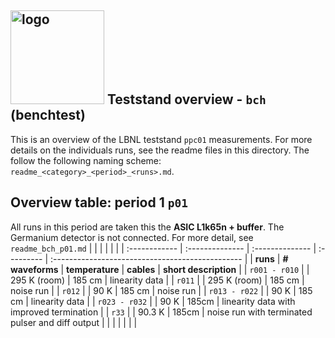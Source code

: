 ## <img src="./../../logo/lbnl_logo.png" alt="logo" width="150"/> Teststand overview  - `bch` (benchtest)
This is an overview of the LBNL teststand `ppc01` measurements. For more details on the individuals runs, see the readme files in this directory. 
The follow the following naming scheme: `readme_<category>_<period>_<runs>.md`.  

<style>
@media (prefers-color-scheme: dark) {
  .logo-inline {
    content: url("./../../logo/lbnl_logo_dark.png");
  }
}
</style>

## Overview table: period 1 `p01`   
All runs in this period are taken this the **ASIC L1k65n + buffer**. The Germanium detector is not connected. For more detail, see `readme_bch_p01.md`
|               |                 |                 |            |                                                  |
| :------------ | :-------------- | :-------------- | :--------- | :----------------------------------------------- |
| **runs**      | **# waveforms** | **temperature** | **cables** | **short description**                            |
| `r001 - r010` |                 | 295 K (room)    | 185 cm     | linearity data                                   |
| `r011`        |                 | 295 K (room)    | 185 cm     | noise run                                        |
| `r012`        |                 | 90 K            | 185 cm     | noise run                                        |
| `r013 - r022` |                 | 90 K            | 185 cm     | linearity data                                   |
| `r023 - r032` |                 | 90 K            | 185cm      | linearity data with improved termination         |
| `r33`         |                 | 90.3 K          | 185cm      | noise run with terminated pulser and diff output |
|               |                 |                 |            |                                                  |


